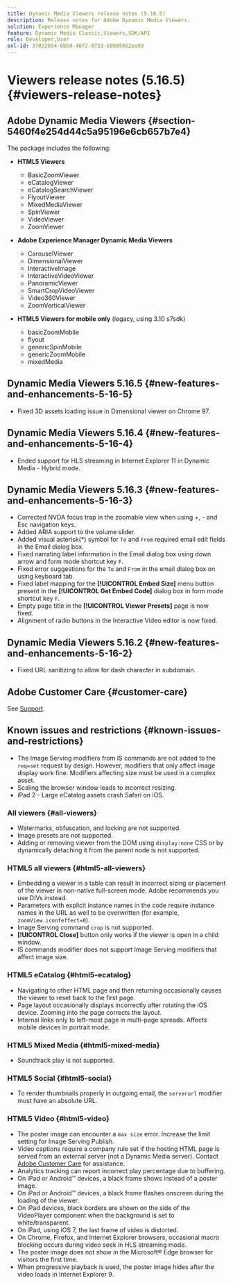 ```yaml
---
title: Dynamic Media Viewers release notes (5.16.5)
description: Release notes for Adobe Dynamic Media Viewers.
solution: Experience Manager
feature: Dynamic Media Classic,Viewers,SDK/API
role: Developer,User
exl-id: 37022854-6bb0-4672-9733-b0b95022ea93
---
```

# Viewers release notes (5.16.5){#viewers-release-notes}

<!-- Updated March 03, 2022 for the 5.16.5 release. Contact is Deepa Gupta-->

<!-- hide: yes
hidefromtoc: yes-->

<!-- robots: noindex
googlebot: noindex -->

## Adobe Dynamic Media Viewers {#section-5460f4e254d44c5a95196e6cb657b7e4}

 The package includes the following:

* **HTML5 Viewers**

  * BasicZoomViewer
  * eCatalogViewer
  * eCatalogSearchViewer
  * FlyoutViewer
  * MixedMediaViewer
  * SpinViewer
  * VideoViewer
  * ZoomViewer

* **Adobe Experience Manager Dynamic Media Viewers**

  * CarouselViewer
  * DimensionalViewer
  * InteractiveImage
  * InteractiveVideoViewer
  * PanoramicViewer
  * SmartCropVideoViewer
  * Video360Viewer
  * ZoomVerticalViewer

* **HTML5 Viewers for mobile only** (legacy, using 3.10 s7sdk)

  * basicZoomMobile
  * flyout
  * genericSpinMobile
  * genericZoomMobile
  * mixedMedia


## Dynamic Media Viewers 5.16.5 {#new-features-and-enhancements-5-16-5}

* Fixed 3D assets loading issue in Dimensional viewer on Chrome 97.

## Dynamic Media Viewers 5.16.4 {#new-features-and-enhancements-5-16-4}

* Ended support for HLS streaming in Internet Explorer 11 in Dynamic Media - Hybrid mode.

## Dynamic Media Viewers 5.16.3 {#new-features-and-enhancements-5-16-3}

* Corrected NVDA focus trap in the zoomable view when using +, - and Esc navigation keys. <!-- (CQ-4290719) -->
* Added ARIA support to the volume slider. <!--  (CQ-4324080) -->
* Added visual asterisk(*) symbol for `To` and `From` required email edit fields in the Email dialog box. <!-- (CQ-4290935) -->
* Fixed narrating label information in the Email dialog box using down arrow and form mode shortcut key `F`. <!-- (CQ-4290934) -->
* Fixed error suggestions for the `To` and `From` in the email dialog box on using keyboard tab. <!-- (CQ-4290930) -->
* Fixed label mapping for the **[!UICONTROL Embed Size]** menu button present in the **[!UICONTROL Get Embed Code]** dialog box in form mode shortcut key `F`. <!-- (CQ-4290929) -->
* Empty page title in the **[!UICONTROL Viewer Presets]** page is now fixed. <!-- (CQ-4290936) -->
* Alignment of radio buttons in the Interactive Video editor is now fixed. <!-- (CQ-4330159) -->

## Dynamic Media Viewers 5.16.2 {#new-features-and-enhancements-5-16-2}

* Fixed URL sanitizing to allow for dash character in subdomain. <!-- (CQ-4327691) -->

## Adobe Customer Care {#customer-care}

See [Support](https://experienceleague.adobe.com/docs/dynamic-media-classic/using/intro/support.html#intro).

## Known issues and restrictions {#known-issues-and-restrictions}

* The Image Serving modifiers from IS commands are not added to the `req=set` request by design. However, modifiers that only affect image display work fine. Modifiers affecting size must be used in a complex asset. 
* Scaling the browser window leads to incorrect resizing.
* iPad 2 - Large eCatalog assets crash Safari on iOS.

### All viewers {#all-viewers}

* Watermarks, obfuscation, and locking are not supported.
* Image presets are not supported.
* Adding or removing viewer from the DOM using `display:none` CSS or by dynamically detaching it from the parent node is not supported.

### HTML5 all viewers {#html5-all-viewers}

* Embedding a viewer in a table can result in incorrect sizing or placement of the viewer in non-native full-screen mode. Adobe recommends you use DIVs instead.
* Parameters with explicit instance names in the code require instance names in the URL as well to be overwritten (for example, `zoomView.iconfeffect=0`).
* Image Serving command `crop` is not supported.
* **[!UICONTROL Close]** button only works if the viewer is open in a child window.
* IS commands modifier does not support Image Serving modifiers that affect image size.

### HTML5 eCatalog {#html5-ecatalog}

* Navigating to other HTML page and then returning occasionally causes the viewer to reset back to the first page.
* Page layout occasionally displays incorrectly after rotating the iOS device. Zooming into the page corrects the layout.
* Internal links only to left-most page in multi-page spreads. Affects mobile devices in portrait mode.

### HTML5 Mixed Media {#html5-mixed-media}

* Soundtrack play is not supported.

### HTML5 Social {#html5-social}

* To render thumbnails properly in outgoing email, the `serverurl` modifier must have an absolute URL.

### HTML5 Video {#html5-video}

* The poster image can encounter a `max size` error. Increase the limit setting for Image Serving Publish.
* Video captions require a company rule set if the hosting HTML page is served from an external server (not a Dynamic Media server). Contact [Adobe Customer Care](https://experienceleague.adobe.com/docs/dynamic-media-classic/using/intro/support.html#intro) for assistance.
* Analytics tracking can report incorrect play percentage due to buffering.
* On iPad or Android&trade; devices, a black frame shows instead of a poster image.
* On iPad or Android&trade; devices, a black frame flashes onscreen during the loading of the viewer.
* On iPad devices, black borders are shown on the side of the VideoPlayer component when the background is set to white/transparent.
* On iPad, using iOS 7, the last frame of video is distorted.
* On Chrome, Firefox, and Internet Explorer browsers, occasional macro blocking occurs during video seek in HLS streaming mode.
* The poster image does not show in the Microsoft&reg; Edge browser for visitors the first time.
* When progressive playback is used, the poster image hides after the video loads in Internet Explorer 9.
